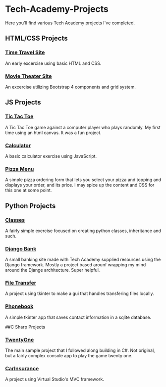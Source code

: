 # Tech-Academy-Projects

Here you'll find various Tech Academy projects I've completed.

## HTML/CSS Projects

### [Time Travel Site](https://github.com/Michaelstau/Tech-Academy-Projects/tree/main/HTML%20and%20CSS/project)
An early excercise using basic HTML and CSS.

### [Movie Theater Site](https://github.com/Michaelstau/Tech-Academy-Projects/tree/main/HTML%20and%20CSS/bootstrap4_project)
An excercise utilizing Bootstrap 4 components and grid system.

## JS Projects

### [Tic Tac Toe](https://github.com/Michaelstau/Tech-Academy-Projects/tree/main/JavaScript%20Projects/TicTacToe)
A Tic Tac Toe game against a computer player who plays randomly. My first time using an html canvas. It was a fun project.

### [Calculator](https://github.com/Michaelstau/Tech-Academy-Projects/tree/main/JavaScript%20Projects/Calculator)
A basic calculator exercise using JavaScript.

### [Pizza Menu](https://github.com/Michaelstau/Tech-Academy-Projects/tree/main/JavaScript%20Projects/Pizza_Project)
A simple pizza ordering form that lets you select your pizza and topping and displays your order, and its price. I may spice up the content and CSS for this one at some point.

## Python Projects

### [Classes](https://github.com/Michaelstau/Tech-Academy-Projects/tree/main/Python%20Projects/Classes)
A fairly simple exercise focused on creating python classes, inheritance and such.

### [Django Bank](https://github.com/Michaelstau/Tech-Academy-Projects/tree/main/Python%20Projects/Django_Checkbook_Project/BlueBirdBanking)
A small banking site made with Tech Academy supplied resources using the Django framework. Mostly a project based arounf wrapping my mind around the Djange architecture. Super helpful.

### [File Transfer](https://github.com/Michaelstau/Tech-Academy-Projects/tree/main/Python%20Projects/file_transfer)
A project using tkinter to make a gui that handles transfering files locally.

### [Phonebook](https://github.com/Michaelstau/Tech-Academy-Projects/tree/main/Python%20Projects/phonebook)
A simple tkinter app that saves contact information in a sqlite database.

##C Sharp Projects

### [TwentyOne](https://github.com/Michaelstau/Tech-Academy-Projects/tree/main/C-Sharp/TwentyOne)
The main sample project that I followed along building in C#. Not original, but a fairly complex console app to play the game twenty one.

### [CarInsurance](https://github.com/Michaelstau/Tech-Academy-Projects/tree/main/C-Sharp/CarInsurance)
A project using Virtual Studio's MVC framework.
